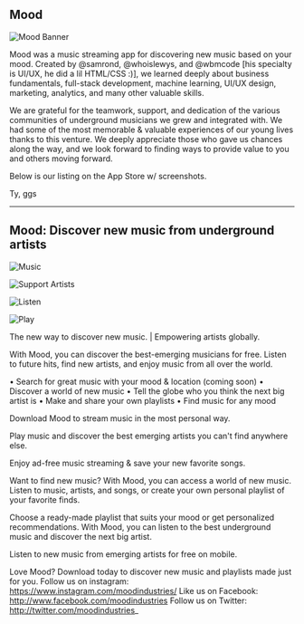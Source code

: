 ## Mood

![Mood Banner](https://github.com/MoodIndustries/moodindustries.github.io/raw/master/imgs/mood-banner.png)


Mood was a music streaming app for discovering new music based on your mood. Created by @samrond, @whoislewys, and @wbmcode [his specialty is UI/UX, he did a lil HTML/CSS :)], we learned deeply about business fundamentals, full-stack development, machine learning, UI/UX design, marketing, analytics, and many other valuable skills.

We are grateful for the teamwork, support, and dedication of the various communities of underground musicians we grew and integrated with. We had some of the most memorable & valuable experiences of our young lives thanks to this venture. We deeply appreciate those who gave us chances along the way, and we look forward to finding ways to provide value to you and others moving forward.

Below is our listing on the App Store w/ screenshots.

Ty, ggs

___

## Mood: Discover new music from underground artists

![Music](https://github.com/MoodIndustries/moodindustries.github.io/raw/master/imgs/1-music.png)

![Support Artists](https://github.com/MoodIndustries/moodindustries.github.io/raw/master/imgs/2-support.png)

![Listen](https://github.com/MoodIndustries/moodindustries.github.io/raw/master/imgs/3-listen.png)

![Play](https://github.com/MoodIndustries/moodindustries.github.io/raw/master/imgs/4-play.png)

The new way to discover new music. | Empowering artists globally.

With Mood, you can discover the best-emerging musicians for free. Listen to future hits, find new artists, and enjoy music from all over the world.

• Search for great music with your mood & location (coming soon) 
• Discover a world of new music
• Tell the globe who you think the next big artist is
• Make and share your own playlists
• Find music for any mood

Download Mood to stream music in the most personal way.

Play music and discover the best emerging artists you can't find anywhere else.

Enjoy ad-free music streaming & save your new favorite songs.

Want to find new music? With Mood, you can access a world of new music. Listen to music, artists, and songs, or create your own personal playlist of your favorite finds.

Choose a ready-made playlist that suits your mood or get personalized recommendations. With Mood, you can listen to the best underground music and discover the next big artist.

Listen to new music from emerging artists for free on mobile.

Love Mood? Download today to discover new music and playlists made just for you.
Follow us on instagram: https://www.instagram.com/moodindustries/
Like us on Facebook: http://www.facebook.com/moodindustries
Follow us on Twitter: http://twitter.com/moodindustries_
